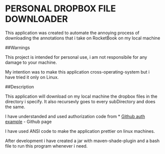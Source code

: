 # PERSONAL DROPBOX FILE DOWNLOADER

This application was created to automate the annoying process of downloading the annotations that i take on RocketBook on my local machine

##Warnings

This project is intended for personal use, i am not responsibile for any damage to your machine.

My intention was to make this application cross-operating-system but i have tried it only on Linux.


##Description

This application will download on my local machine the dropbox files in the directory i specify. It also recursevly goes to every subDirectory and does the same.

I have understanded and used authorization code from * [Github auth example](https://github.com/dropbox/dropbox-sdk-java/tree/master/examples) - Github page

I have used ANSI code to make the application prettier on linux machines.

After development i have created a jar with maven-shade-plugin and a bash file to run this program whenever i need.
